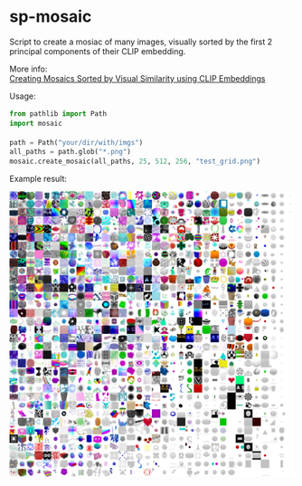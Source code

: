# sp-mosaic

Script to create a mosiac of many images, visually sorted by the first 2 principal components of their CLIP embedding.

More info:  
[Creating Mosaics Sorted by Visual Similarity using CLIP Embeddings](https://pwhiddy.github.io/more-writing/2022/05/30/CLIP-Sorted-Mosaics.html)

Usage:
```python
from pathlib import Path
import mosaic 

path = Path("your/dir/with/imgs")
all_paths = path.glob("*.png")           
mosaic.create_mosaic(all_paths, 25, 512, 256, "test_grid.png")
```

Example result:  

![example](small_grid.jpg?raw=true)

